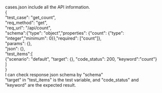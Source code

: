cases.json include all the API information. <br>
    {<br>
		"test_case": "get_count",<br>
		"req_method": "get",<br>
		"req_url": "/api/count",<br>
		"schema":{"type": "object","properties": {"count": {"type": "integer","minimum": 0}},"required": ["count"]},<br>
		"params": {},<br>
		"json": {},<br>
		"test_items":[<br>
		{"scenario": "default", "target": {}, "code_status": 200, "keyword":"count"}<br>
		]<br>
    }<br>
I can check response json schema by "schema"<br>
"target" in "test_items" is the test variable, and "code_status" and "keyword" are the expected result.<br>
